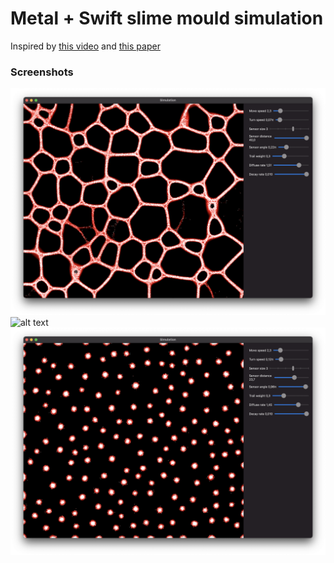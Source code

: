 # Metal + Swift slime mould simulation

Inspired by [this video](https://www.youtube.com/watch?v=X-iSQQgOd1A&t=0s) and [this paper](https://uwe-repository.worktribe.com/output/980579)

### Screenshots
![alt text](https://github.com/jaapwijnen/slime-simulation/raw/master/images/screenshot1.png "Screenshot 1")
![alt text](https://github.com/jaapwijnen/slime-simulation/raw/master/images/screenshot2.png "Screenshot 2")
![alt text](https://github.com/jaapwijnen/slime-simulation/raw/master/images/screenshot3.png "Screenshot 3")
